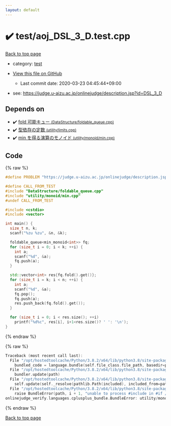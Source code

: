 ```yaml
---
layout: default
---
```


<!-- mathjax config similar to math.stackexchange -->
<script type="text/javascript" async
  src="https://cdnjs.cloudflare.com/ajax/libs/mathjax/2.7.5/MathJax.js?config=TeX-MML-AM_CHTML">
</script>
<script type="text/x-mathjax-config">
  MathJax.Hub.Config({
    TeX: { equationNumbers: { autoNumber: "AMS" }},
    tex2jax: {
      inlineMath: [ ['$','$'] ],
      processEscapes: true
    },
    "HTML-CSS": { matchFontHeight: false },
    displayAlign: "left",
    displayIndent: "2em"
  });
</script>

<script type="text/javascript" src="https://cdnjs.cloudflare.com/ajax/libs/jquery/3.4.1/jquery.min.js"></script>
<script src="https://cdn.jsdelivr.net/npm/jquery-balloon-js@1.1.2/jquery.balloon.min.js" integrity="sha256-ZEYs9VrgAeNuPvs15E39OsyOJaIkXEEt10fzxJ20+2I=" crossorigin="anonymous"></script>
<script type="text/javascript" src="../../assets/js/copy-button.js"></script>
<link rel="stylesheet" href="../../assets/css/copy-button.css" />


# :heavy_check_mark: test/aoj_DSL_3_D.test.cpp

<a href="../../index.html">Back to top page</a>

* category: <a href="../../index.html#098f6bcd4621d373cade4e832627b4f6">test</a>
* <a href="{{ site.github.repository_url }}/blob/master/test/aoj_DSL_3_D.test.cpp">View this file on GitHub</a>
    - Last commit date: 2020-03-23 04:45:44+09:00


* see: <a href="https://judge.u-aizu.ac.jp/onlinejudge/description.jsp?id=DSL_3_D">https://judge.u-aizu.ac.jp/onlinejudge/description.jsp?id=DSL_3_D</a>


## Depends on

* :heavy_check_mark: <a href="../../library/DataStructure/foldable_queue.cpp.html">fold 可能キュー <small>(DataStructure/foldable_queue.cpp)</small></a>
* :heavy_check_mark: <a href="../../library/utility/limits.cpp.html">型依存の定数 <small>(utility/limits.cpp)</small></a>
* :heavy_check_mark: <a href="../../library/utility/monoid/min.cpp.html">min を得る演算のモノイド <small>(utility/monoid/min.cpp)</small></a>


## Code

<a id="unbundled"></a>
{% raw %}
```cpp
#define PROBLEM "https://judge.u-aizu.ac.jp/onlinejudge/description.jsp?id=DSL_3_D"

#define CALL_FROM_TEST
#include "DataStructure/foldable_queue.cpp"
#include "utility/monoid/min.cpp"
#undef CALL_FROM_TEST

#include <cstdio>
#include <vector>

int main() {
  size_t n, k;
  scanf("%zu %zu", &n, &k);

  foldable_queue<min_monoid<int>> fq;
  for (size_t i = 0; i < k; ++i) {
    int a;
    scanf("%d", &a);
    fq.push(a);
  }

  std::vector<int> res{fq.fold().get()};
  for (size_t i = k; i < n; ++i) {
    int a;
    scanf("%d", &a);
    fq.pop();
    fq.push(a);
    res.push_back(fq.fold().get());
  }

  for (size_t i = 0; i < res.size(); ++i)
    printf("%d%c", res[i], i+1<res.size()? ' ': '\n');
}

```
{% endraw %}

<a id="bundled"></a>
{% raw %}
```cpp
Traceback (most recent call last):
  File "/opt/hostedtoolcache/Python/3.8.2/x64/lib/python3.8/site-packages/onlinejudge_verify/docs.py", line 340, in write_contents
    bundled_code = language.bundle(self.file_class.file_path, basedir=pathlib.Path.cwd())
  File "/opt/hostedtoolcache/Python/3.8.2/x64/lib/python3.8/site-packages/onlinejudge_verify/languages/cplusplus.py", line 170, in bundle
    bundler.update(path)
  File "/opt/hostedtoolcache/Python/3.8.2/x64/lib/python3.8/site-packages/onlinejudge_verify/languages/cplusplus_bundle.py", line 282, in update
    self.update(self._resolve(pathlib.Path(included), included_from=path))
  File "/opt/hostedtoolcache/Python/3.8.2/x64/lib/python3.8/site-packages/onlinejudge_verify/languages/cplusplus_bundle.py", line 281, in update
    raise BundleError(path, i + 1, "unable to process #include in #if / #ifdef / #ifndef other than include guards")
onlinejudge_verify.languages.cplusplus_bundle.BundleError: utility/monoid/min.cpp: line 7: unable to process #include in #if / #ifdef / #ifndef other than include guards

```
{% endraw %}

<a href="../../index.html">Back to top page</a>

